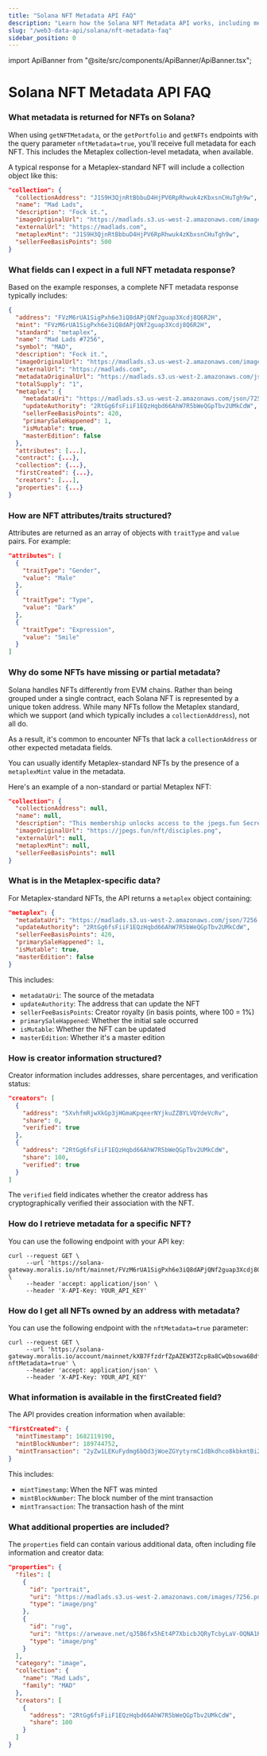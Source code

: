 ```yaml
---
title: "Solana NFT Metadata API FAQ"
description: "Learn how the Solana NFT Metadata API works, including metadata structure, standards, and collection information"
slug: "/web3-data-api/solana/nft-metadata-faq"
sidebar_position: 0
---
```


import ApiBanner from "@site/src/components/ApiBanner/ApiBanner.tsx";

# Solana NFT Metadata API FAQ

### What metadata is returned for NFTs on Solana?

When using `getNFTMetadata`, or the `getPortfolio` and `getNFTs` endpoints with the query parameter `nftMetadata=true`, you'll receive full metadata for each NFT. This includes the Metaplex collection-level metadata, when available.

A typical response for a Metaplex-standard NFT will include a collection object like this:

```json
"collection": {
  "collectionAddress": "J1S9H3QjnRtBbbuD4HjPV6RpRhwuk4zKbxsnCHuTgh9w",
  "name": "Mad Lads",
  "description": "Fock it.",
  "imageOriginalUrl": "https://madlads.s3.us-west-2.amazonaws.com/images/7256.png",
  "externalUrl": "https://madlads.com",
  "metaplexMint": "J1S9H3QjnRtBbbuD4HjPV6RpRhwuk4zKbxsnCHuTgh9w",
  "sellerFeeBasisPoints": 500
}
```

### What fields can I expect in a full NFT metadata response?

Based on the example responses, a complete NFT metadata response typically includes:

```json
{
  "address": "FVzM6rUA1SigPxh6e3iQ8dAPjQNf2guap3Xcdj8Q6R2H",
  "mint": "FVzM6rUA1SigPxh6e3iQ8dAPjQNf2guap3Xcdj8Q6R2H",
  "standard": "metaplex",
  "name": "Mad Lads #7256",
  "symbol": "MAD",
  "description": "Fock it.",
  "imageOriginalUrl": "https://madlads.s3.us-west-2.amazonaws.com/images/7256.png",
  "externalUrl": "https://madlads.com",
  "metadataOriginalUrl": "https://madlads.s3.us-west-2.amazonaws.com/json/7256.json",
  "totalSupply": "1",
  "metaplex": {
    "metadataUri": "https://madlads.s3.us-west-2.amazonaws.com/json/7256.json",
    "updateAuthority": "2RtGg6fsFiiF1EQzHqbd66AhW7R5bWeQGpTbv2UMkCdW",
    "sellerFeeBasisPoints": 420,
    "primarySaleHappened": 1,
    "isMutable": true,
    "masterEdition": false
  },
  "attributes": [...],
  "contract": {...},
  "collection": {...},
  "firstCreated": {...},
  "creators": [...],
  "properties": {...}
}
```

### How are NFT attributes/traits structured?

Attributes are returned as an array of objects with `traitType` and `value` pairs. For example:

```json
"attributes": [
  {
    "traitType": "Gender",
    "value": "Male"
  },
  {
    "traitType": "Type",
    "value": "Dark"
  },
  {
    "traitType": "Expression",
    "value": "Smile"
  }
]
```

### Why do some NFTs have missing or partial metadata?

Solana handles NFTs differently from EVM chains. Rather than being grouped under a single contract, each Solana NFT is represented by a unique token address. While many NFTs follow the Metaplex standard, which we support (and which typically includes a `collectionAddress`), not all do.

As a result, it's common to encounter NFTs that lack a `collectionAddress` or other expected metadata fields.

You can usually identify Metaplex-standard NFTs by the presence of a `metaplexMint` value in the metadata.

Here's an example of a non-standard or partial Metaplex NFT:

```json
"collection": {
  "collectionAddress": null,
  "name": null,
  "description": "This membership unlocks access to the jpegs.fun Secret Society. More secrets to be revealed soon.",
  "imageOriginalUrl": "https://jpegs.fun/nft/disciples.png",
  "externalUrl": null,
  "metaplexMint": null,
  "sellerFeeBasisPoints": null
}
```

### What is in the Metaplex-specific data?

For Metaplex-standard NFTs, the API returns a `metaplex` object containing:

```json
"metaplex": {
  "metadataUri": "https://madlads.s3.us-west-2.amazonaws.com/json/7256.json",
  "updateAuthority": "2RtGg6fsFiiF1EQzHqbd66AhW7R5bWeQGpTbv2UMkCdW",
  "sellerFeeBasisPoints": 420,
  "primarySaleHappened": 1,
  "isMutable": true,
  "masterEdition": false
}
```

This includes:

- `metadataUri`: The source of the metadata
- `updateAuthority`: The address that can update the NFT
- `sellerFeeBasisPoints`: Creator royalty (in basis points, where 100 = 1%)
- `primarySaleHappened`: Whether the initial sale occurred
- `isMutable`: Whether the NFT can be updated
- `masterEdition`: Whether it's a master edition

### How is creator information structured?

Creator information includes addresses, share percentages, and verification status:

```json
"creators": [
  {
    "address": "5XvhfmRjwXkGp3jHGmaKpqeerNYjkuZZBYLVQYdeVcRv",
    "share": 0,
    "verified": true
  },
  {
    "address": "2RtGg6fsFiiF1EQzHqbd66AhW7R5bWeQGpTbv2UMkCdW",
    "share": 100,
    "verified": true
  }
]
```

The `verified` field indicates whether the creator address has cryptographically verified their association with the NFT.

### How do I retrieve metadata for a specific NFT?

You can use the following endpoint with your API key:

```
curl --request GET \
     --url 'https://solana-gateway.moralis.io/nft/mainnet/FVzM6rUA1SigPxh6e3iQ8dAPjQNf2guap3Xcdj8Q6R2H/metadata' \
     --header 'accept: application/json' \
     --header 'X-API-Key: YOUR_API_KEY'
```

### How do I get all NFTs owned by an address with metadata?

You can use the following endpoint with the `nftMetadata=true` parameter:

```
curl --request GET \
     --url 'https://solana-gateway.moralis.io/account/mainnet/kXB7FfzdrfZpAZEW3TZcp8a8CwQbsowa6BdfAHZ4gVs/nft?nftMetadata=true' \
     --header 'accept: application/json' \
     --header 'X-API-Key: YOUR_API_KEY'
```

### What information is available in the firstCreated field?

The API provides creation information when available:

```json
"firstCreated": {
  "mintTimestamp": 1682119190,
  "mintBlockNumber": 189744752,
  "mintTransaction": "2yZw1LEKuFydmg6bQd3jWoeZGYytyrmC1dBkdhco8kbkmtBi2FiuW1TfBvToRqougfcogrqQvD5c2Kk25auw4wXA"
}
```

This includes:

- `mintTimestamp`: When the NFT was minted
- `mintBlockNumber`: The block number of the mint transaction
- `mintTransaction`: The transaction hash of the mint

### What additional properties are included?

The `properties` field can contain various additional data, often including file information and creator data:

```json
"properties": {
  "files": [
    {
      "id": "portrait",
      "uri": "https://madlads.s3.us-west-2.amazonaws.com/images/7256.png",
      "type": "image/png"
    },
    {
      "id": "rug",
      "uri": "https://arweave.net/qJ5B6fx5hEt4P7XbicbJQRyTcbyLaV-OQNA1KjzdqOQ/7256.png",
      "type": "image/png"
    }
  ],
  "category": "image",
  "collection": {
    "name": "Mad Lads",
    "family": "MAD"
  },
  "creators": [
    {
      "address": "2RtGg6fsFiiF1EQzHqbd66AhW7R5bWeQGpTbv2UMkCdW",
      "share": 100
    }
  ]
}
```
